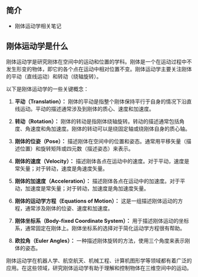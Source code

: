 ## 简介

+ 刚体运动学相关笔记

## 刚体运动学是什么

刚体运动学是研究刚体在空间中的运动和位置的学科。刚体是一个在运动过程中不发生形变的物体，即它的各个点在运动中相对位置不变。刚体运动学主要关注刚体的平动（直线运动）和转动（绕轴旋转）。

以下是刚体运动学的一些关键概念：

1. **平动（Translation）：** 刚体的平动是指整个刚体保持平行于自身的情况下沿直线运动。平动的描述通常涉及到刚体的质心、速度和加速度。

2. **转动（Rotation）：** 刚体的转动是指刚体绕轴旋转。转动的描述通常包括角度、角速度和角加速度。刚体的转动可以是绕固定轴或绕刚体自身的质心轴。

3. **刚体的位姿（Pose）：** 描述刚体在空间中的位置和姿态。通常用平移矢量（描述位置）和旋转矩阵或四元数（描述姿态）来表示。

4. **刚体的速度（Velocity）：** 描述刚体各点在运动中的速度。对于平动，速度是常矢量；对于转动，速度是角速度矢量。

5. **刚体的加速度（Acceleration）：** 描述刚体各点在运动中的加速度。对于平动，加速度是常矢量；对于转动，加速度是角加速度矢量。

6. **刚体的运动学方程（Equations of Motion）：** 这是一组描述刚体运动的方程，通常涉及刚体的位姿、速度和加速度。

7. **刚体坐标系（Body-fixed Coordinate System）：** 用于描述刚体运动的坐标系，通常固定在刚体上。刚体坐标系的选择对于简化运动学方程很有帮助。

8. **欧拉角（Euler Angles）：** 一种描述刚体旋转的方法，使用三个角度来表示刚体的姿态。

刚体运动学在机器人学、航空航天、机械工程、计算机图形学等领域都有着广泛的应用。在这些领域，研究刚体运动学有助于理解和控制物体在三维空间中的运动。